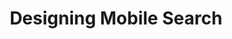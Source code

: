 ---
layout: event
title: Designing Mobile Search
event: Frankfurt Search Meetup
location: Frankfurt, Germany
eventurl: http://www.slideshare.net/tylertate/designing-mobile-search-frankfurt-edition
slidesurl: http://www.slideshare.net/tylertate/designing-mobile-search-frankfurt-edition
---